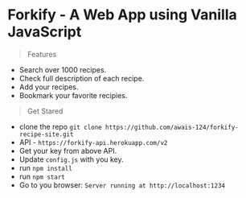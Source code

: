  # Forkify - A Web App using Vanilla JavaScript

> Features
- Search over 1000 recipes.
- Check full description of each recipe.
- Add your recipes.
- Bookmark your favorite recipies.

> Get Stared
- clone the repo `git clone https://github.com/awais-124/forkify-recipe-site.git`
- API - `https://forkify-api.herokuapp.com/v2`
- Get your key from above API.
- Update `config.js` with you key.
- run `npm install`
- run `npm start`
- Go to you browser: `Server running at http://localhost:1234`
